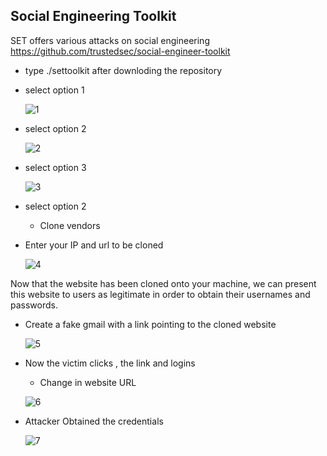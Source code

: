 ## Social Engineering Toolkit

SET offers various attacks on social engineering  https://github.com/trustedsec/social-engineer-toolkit

+ type ./settoolkit after downloding the repository
+ select option 1

  ![1](https://github.com/Kr1shna02/Hack_Flow/assets/117007783/90e26170-7df8-4154-af95-62d1c7badf4f)

+ select option 2
  
  ![2](https://github.com/Kr1shna02/Hack_Flow/assets/117007783/0b39b957-219d-45e5-8690-a19faf2c3737)

+ select option 3

  ![3](https://github.com/Kr1shna02/Hack_Flow/assets/117007783/436e8217-0d0a-4fd4-b136-30d05b9ab937)

+ select option 2

  + Clone vendors

+ Enter your IP and url to be cloned

  ![4](https://github.com/Kr1shna02/Hack_Flow/assets/117007783/6ee06154-888c-4e3d-9ca6-79caca11316c)



Now that the website has been cloned onto your machine, we can present this website to users as legitimate in order to obtain their usernames and passwords.
+ Create a fake gmail with a link pointing to the cloned website

  ![5](https://github.com/Kr1shna02/Hack_Flow/assets/117007783/c7b68daa-f174-435d-83ad-2c473c416f44)

+ Now the victim clicks , the link and logins
  + Change in website URL
  
  ![6](https://github.com/Kr1shna02/Hack_Flow/assets/117007783/9b68960f-ca32-4d59-9b40-bc5955f92fcb)

+ Attacker Obtained the credentials

  ![7](https://github.com/Kr1shna02/Hack_Flow/assets/117007783/ad8f4e73-9caf-4470-9cc3-0f149e5ad21f)
